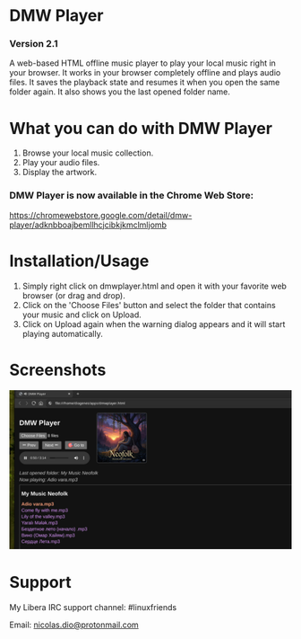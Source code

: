 # DMW Player
### Version 2.1
A web-based HTML offline music player to play your local music right in your browser. It works in your browser completely offline and plays audio files. It saves the playback state and resumes it when you open the same folder again. It also shows you the last opened folder name.

# What you can do with DMW Player
   1. Browse your local music collection.
   2. Play your audio files.
   3. Display the artwork.

### DMW Player is now available in the Chrome Web Store:
https://chromewebstore.google.com/detail/dmw-player/adknbboajbemllhcjcibkjkmclmljomb

# Installation/Usage
   1. Simply right click on dmwplayer.html and open it with your favorite web browser (or drag and drop).
   2. Click on the 'Choose Files' button and select the folder that contains your music and click on Upload.
   3. Click on Upload again when the warning dialog appears and it will start playing automatically.

# Screenshots

![Alt text](https://github.com/DiogenesN/dmwplayer/blob/main/dmwplayer.png)

# Support

   My Libera IRC support channel: #linuxfriends
   
   Email: nicolas.dio@protonmail.com

